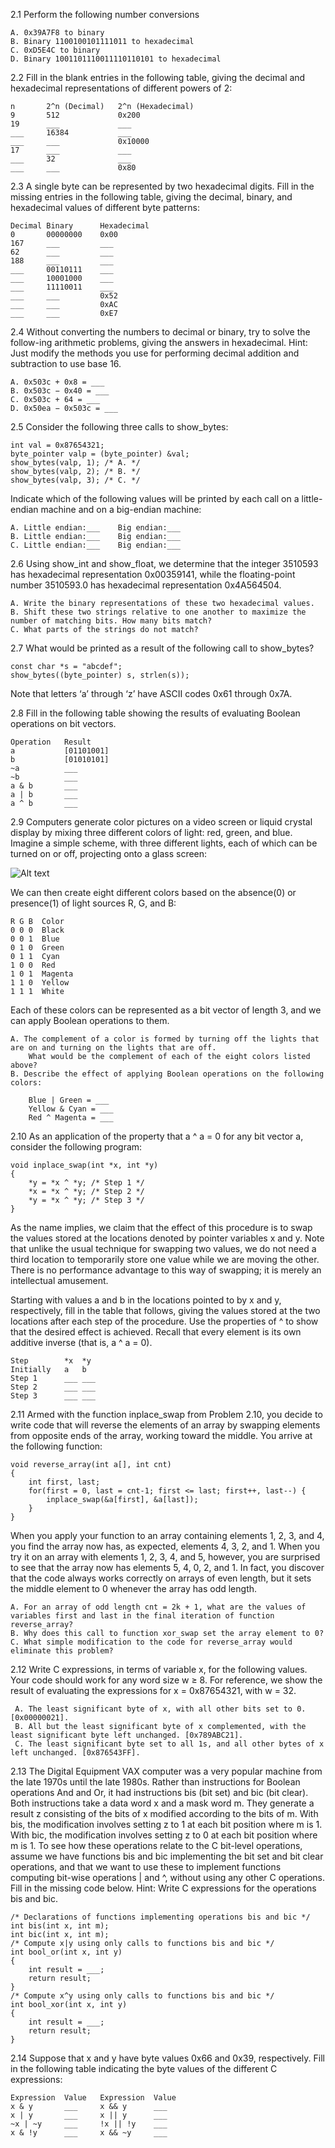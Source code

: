 2.1 Perform the following number conversions

    A. 0x39A7F8 to binary
    B. Binary 1100100101111011 to hexadecimal
    C. 0xD5E4C to binary
    D. Binary 1001101110011110110101 to hexadecimal

2.2 Fill in the blank entries in the following table, giving the decimal and hexadecimal representations of different powers of 2:

    n       2^n (Decimal)   2^n (Hexadecimal)
    9       512             0x200
    19      ___             ___
    ___     16384           ___
    ___     ___             0x10000
    17      ___             ___
    ___     32              ___
    ___     ___             0x80

2.3 A single byte can be represented by two hexadecimal digits. Fill in the missing entries in the following table, giving the decimal, binary, and hexadecimal values of different byte patterns:

    Decimal Binary      Hexadecimal
    0       00000000    0x00
    167     ___         ___
    62      ___         ___
    188     ___         ___
    ___     00110111    ___
    ___     10001000    ___
    ___     11110011    ___
    ___     ___         0x52
    ___     ___         0xAC
    ___     ___         0xE7

2.4 Without converting the numbers to decimal or binary, try to solve the follow-ing arithmetic problems, giving the answers in hexadecimal. Hint: Just modify the methods you use for performing decimal addition and subtraction to use base 16.

    A. 0x503c + 0x8 = ___
    B. 0x503c − 0x40 = ___
    C. 0x503c + 64 = ___
    D. 0x50ea − 0x503c = ___

2.5 Consider the following three calls to show_bytes:
    
    int val = 0x87654321;
    byte_pointer valp = (byte_pointer) &val;
    show_bytes(valp, 1); /* A. */
    show_bytes(valp, 2); /* B. */
    show_bytes(valp, 3); /* C. */
Indicate which of the following values will be printed by each call on a little-endian machine and on a big-endian machine:
    
    A. Little endian:___    Big endian:___
    B. Little endian:___    Big endian:___
    C. Little endian:___    Big endian:___

2.6 Using show_int and show_float, we determine that the integer 3510593 has hexadecimal representation 0x00359141, while the floating-point number 3510593.0 has hexadecimal representation 0x4A564504.
    
    A. Write the binary representations of these two hexadecimal values.
    B. Shift these two strings relative to one another to maximize the number of matching bits. How many bits match?
    C. What parts of the strings do not match?

2.7 What would be printed as a result of the following call to show_bytes?
    
    const char *s = "abcdef";
    show_bytes((byte_pointer) s, strlen(s));
Note that letters ‘a’ through ‘z’ have ASCII codes 0x61 through 0x7A.

2.8 Fill in the following table showing the results of evaluating Boolean operations on bit vectors.

    Operation   Result
    a           [01101001]
    b           [01010101]
    ~a          ___
    ~b          ___
    a & b       ___
    a | b       ___
    a ^ b       ___

2.9 Computers generate color pictures on a video screen or liquid crystal display by mixing three different colors of light: red, green, and blue.
Imagine a simple scheme, with three different lights, each of which can be turned on or off, projecting onto a glass screen:

![Alt text](../images/p2.9-0.png)

We can then create eight different colors based on the absence(0) or presence(1) of light sources R, G, and B:

    R G B  Color
    0 0 0  Black
    0 0 1  Blue
    0 1 0  Green
    0 1 1  Cyan
    1 0 0  Red
    1 0 1  Magenta
    1 1 0  Yellow
    1 1 1  White
Each of these colors can be represented as a bit vector of length 3, and we can apply Boolean operations to them.
    
    A. The complement of a color is formed by turning off the lights that are on and turning on the lights that are off.
        What would be the complement of each of the eight colors listed above?
    B. Describe the effect of applying Boolean operations on the following colors:

        Blue | Green = ___
        Yellow & Cyan = ___
        Red ^ Magenta = ___
2.10 As an application of the property that a ^ a = 0 for any bit vector a, consider the following program:

    void inplace_swap(int *x, int *y)
    {
        *y = *x ^ *y; /* Step 1 */
        *x = *x ^ *y; /* Step 2 */
        *y = *x ^ *y; /* Step 3 */
    }
As the name implies, we claim that the effect of this procedure is to swap the values stored at the locations denoted by pointer variables x and y.
Note that unlike the usual technique for swapping two values, we do not need a third location to temporarily store one value while we are moving the other.
There is no performance advantage to this way of swapping; it is merely an intellectual amusement.

Starting with values a and b in the locations pointed to by x and y, respectively, fill in the table that follows, giving the values stored at the two locations after each step of the procedure.
Use the properties of ^ to show that the desired effect is achieved. Recall that every element is its own additive inverse (that is, a ^ a = 0).

    Step        *x  *y
    Initially   a   b
    Step 1      ___ ___
    Step 2      ___ ___
    Step 3      ___ ___

2.11 Armed with the function inplace_swap from Problem 2.10, you decide to write code that will reverse the elements of an array by swapping elements from opposite
ends of the array, working toward the middle.
You arrive at the following function:
    
    void reverse_array(int a[], int cnt)
    {
        int first, last;
        for(first = 0, last = cnt-1; first <= last; first++, last--) {
            inplace_swap(&a[first], &a[last]);
        }
    }
When you apply your function to an array containing elements 1, 2, 3, and 4, you find the array now has, as expected, elements 4, 3, 2, and 1.
When you try it on an array with elements 1, 2, 3, 4, and 5, however, you are surprised to see that the array now has elements 5, 4, 0, 2, and 1.
In fact, you discover that the code always works correctly on arrays of even length, but it sets the middle element to 0 whenever the array has odd length.
    
    A. For an array of odd length cnt = 2k + 1, what are the values of variables first and last in the final iteration of function reverse_array?
    B. Why does this call to function xor_swap set the array element to 0?
    C. What simple modification to the code for reverse_array would eliminate this problem?
 
2.12 Write C expressions, in terms of variable x, for the following values.
Your code should work for any word size w ≥ 8.
For reference, we show the result of evaluating the expressions for x = 0x87654321, with w = 32.

     A. The least significant byte of x, with all other bits set to 0. [0x00000021].
     B. All but the least significant byte of x complemented, with the least significant byte left unchanged. [0x789ABC21].
     C. The least significant byte set to all 1s, and all other bytes of x left unchanged. [0x876543FF].

2.13 The Digital Equipment VAX computer was a very popular machine from the late 1970s until the late 1980s.
Rather than instructions for Boolean operations And and Or, it had instructions bis (bit set) and bic (bit clear).
Both instructions take a data word x and a mask word m. They generate a result z consisting of the bits of x modified according to the bits of m.
With bis, the modification involves setting z to 1 at each bit position where m is 1.
With bic, the modification involves setting z to 0 at each bit position where m is 1.
To see how these operations relate to the C bit-level operations, assume we have functions bis and bic implementing the bit set and bit clear operations, and that we want to use these to implement functions computing bit-wise operations | and ^, without using any other C operations.
Fill in the missing code below.
Hint: Write C expressions for the operations bis and bic.

    /* Declarations of functions implementing operations bis and bic */
    int bis(int x, int m);
    int bic(int x, int m);
    /* Compute x|y using only calls to functions bis and bic */
    int bool_or(int x, int y)
    {
        int result = ___;
        return result;
    }
    /* Compute x^y using only calls to functions bis and bic */
    int bool_xor(int x, int y)
    {
        int result = ___;
        return result;
    }

2.14 Suppose that x and y have byte values 0x66 and 0x39, respectively. Fill in the following table indicating the byte values of the different C expressions:

    Expression  Value   Expression  Value
    x & y       ___     x && y      ___
    x | y       ___     x || y      ___
    ~x | ~y     ___     !x || !y    ___
    x & !y      ___     x && ~y     ___

